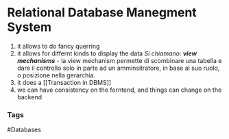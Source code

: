 # Relational Database Manegment System 

1. it allows to do fancy querring 
2. it allows for differnt kinds to display the data _Si chiamano_: ***view mechanisms*** 
		-  la view mechanism permette di scombinare una tabella e dare il controllo solo in parte ad un amminsitratore, in base al suo ruolo, o posizione nella gerarchia.
3.  it does a [[Transaction in DBMS]]
4. we can have consistency on the forntend, and things can change on the backend 


### Tags 
#Databases